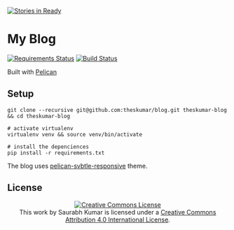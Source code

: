 [![Stories in Ready](https://badge.waffle.io/theskumar/blog.png?label=ready&title=Ready)](https://waffle.io/theskumar/blog)
# My Blog 

[![Requirements Status](https://requires.io/github/theskumar/blog/requirements.png?branch=master)](https://requires.io/github/theskumar/blog/requirements/?branch=master) [![Build Status](https://travis-ci.org/theskumar/blog.svg?branch=master)](https://travis-ci.org/theskumar/blog)

Built with [Pelican][1]

## Setup

```shell
git clone --recursive git@github.com:theskumar/blog.git theskumar-blog && cd theskumar-blog

# activate virtualenv
virtualenv venv && source venv/bin/activate

# install the depenciences
pip install -r requirements.txt

```

The blog uses [pelican-svbtle-responsive][2] theme.


## License

<section class="license" align=center>
<a rel="license" href="http://creativecommons.org/licenses/by/4.0/deed.en_US"><img alt="Creative Commons License" style="border-width:0" src="http://i.creativecommons.org/l/by/4.0/88x31.png" /></a>
<br />
This <span xmlns:dct="http://purl.org/dc/terms/" href="http://purl.org/dc/dcmitype/Text" rel="dct:type">work</span> by <span xmlns:cc="http://creativecommons.org/ns#" property="cc:attributionName">Saurabh Kumar</span> is licensed under a <a rel="license" href="http://creativecommons.org/licenses/by/4.0/deed.en_US">Creative Commons Attribution 4.0 International License</a>.
</section>


  [1]: http://docs.getpelican.com/
  [2]: https://github.com/theskumar/pelican-svbtle-responsive
